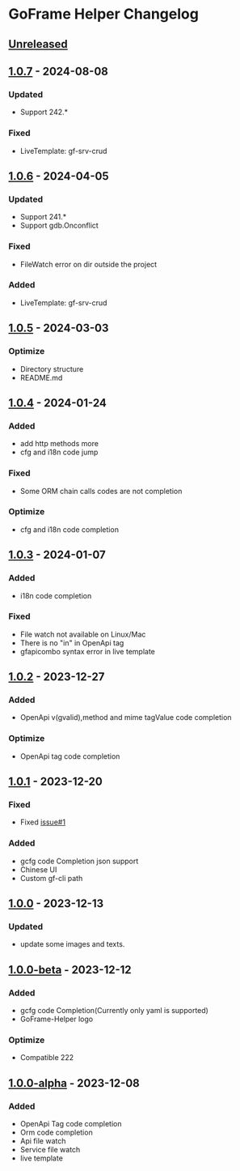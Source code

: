 <!-- Keep a Changelog guide -> https://keepachangelog.com -->

# GoFrame Helper Changelog

## [Unreleased]

## [1.0.7] - 2024-08-08

### Updated

- Support 242.*

### Fixed

- LiveTemplate: gf-srv-crud

## [1.0.6] - 2024-04-05

### Updated

- Support 241.*
- Support gdb.Onconflict

### Fixed

- FileWatch error on dir outside the project

### Added

- LiveTemplate: gf-srv-crud

## [1.0.5] - 2024-03-03

### Optimize

- Directory structure
- README.md

## [1.0.4] - 2024-01-24

### Added

- add http methods more
- cfg and i18n code jump

### Fixed

- Some ORM chain calls codes are not completion

### Optimize

- cfg and i18n code completion

## [1.0.3] - 2024-01-07

### Added

- i18n code completion

### Fixed

- File watch not available on Linux/Mac
- There is no "in" in OpenApi tag
- gfapicombo syntax error in live template

## [1.0.2] - 2023-12-27

### Added

- OpenApi v(gvalid),method and mime tagValue code completion

### Optimize

- OpenApi tag code completion

## [1.0.1] - 2023-12-20

### Fixed

- Fixed [issue#1](https://github.com/oldme-git/GoFrame-Helper/issues/1)

### Added

- gcfg code Completion json support
- Chinese UI
- Custom gf-cli path

## [1.0.0] - 2023-12-13

### Updated

- update some images and texts.

## [1.0.0-beta] - 2023-12-12

### Added

- gcfg code Completion(Currently only yaml is supported)
- GoFrame-Helper logo

### Optimize

- Compatible 222

## [1.0.0-alpha] - 2023-12-08

### Added

- OpenApi Tag code completion
- Orm code completion
- Api file watch
- Service file watch
- live template

[Unreleased]: https://github.com/oldme-git/goframe-helper/compare/v1.0.7...HEAD
[1.0.7]: https://github.com/oldme-git/goframe-helper/compare/v1.0.6...v1.0.7
[1.0.6]: https://github.com/oldme-git/goframe-helper/compare/v1.0.5...v1.0.6
[1.0.5]: https://github.com/oldme-git/goframe-helper/compare/v1.0.3...v1.0.5
[1.0.4]: https://github.com/oldme-git/goframe-helper/compare/v1.0.3...v1.0.4
[1.0.3]: https://github.com/oldme-git/goframe-helper/compare/v1.0.2...v1.0.3
[1.0.2]: https://github.com/oldme-git/goframe-helper/compare/v1.0.1...v1.0.2
[1.0.1]: https://github.com/oldme-git/goframe-helper/compare/v1.0.0...v1.0.1
[1.0.0]: https://github.com/oldme-git/goframe-helper/compare/v1.0.0-beta...v1.0.0
[1.0.0-alpha]: https://github.com/oldme-git/goframe-helper/commits/v1.0.0-alpha
[1.0.0-beta]: https://github.com/oldme-git/goframe-helper/compare/v1.0.0-alpha...v1.0.0-beta
